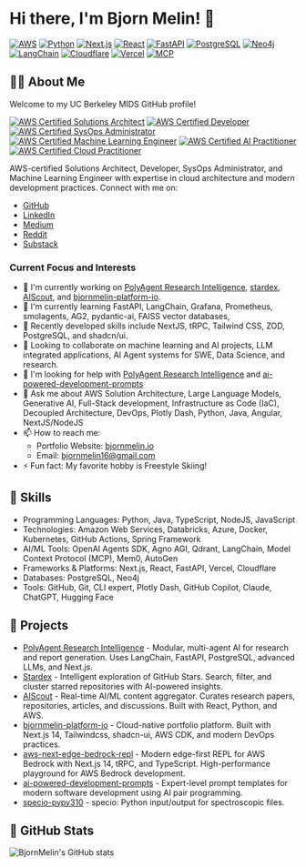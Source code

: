 # Hi there, I'm Bjorn Melin! 👋

[![AWS](https://img.shields.io/badge/AWS-FF9900?logo=amazon-aws&logoColor=white)](https://aws.amazon.com/)
[![Python](https://img.shields.io/badge/Python-3776AB?logo=python&logoColor=white)](https://www.python.org/)
[![Next.js](https://img.shields.io/badge/Next.js-000000?logo=next.js&logoColor=white)](https://nextjs.org/)
[![React](https://img.shields.io/badge/React-61DAFB?logo=react&logoColor=black)](https://reactjs.org/)
[![FastAPI](https://img.shields.io/badge/FastAPI-009688?logo=fastapi&logoColor=white)](https://fastapi.tiangolo.com/)
[![PostgreSQL](https://img.shields.io/badge/PostgreSQL-4169E1?logo=postgresql&logoColor=white)](https://www.postgresql.org/)
[![Neo4j](https://img.shields.io/badge/Neo4j-008CC1?logo=neo4j&logoColor=white)](https://neo4j.com/)
[![LangChain](https://img.shields.io/badge/LangChain-3178C6?logoColor=white)](https://langchain.com/)
[![Cloudflare](https://img.shields.io/badge/Cloudflare-F38020?logo=cloudflare&logoColor=white)](https://www.cloudflare.com/)
[![Vercel](https://img.shields.io/badge/Vercel-000000?logo=vercel&logoColor=white)](https://vercel.com/)
[![MCP](https://img.shields.io/badge/Model%20Context%20Protocol-5D3FD3?logoColor=white)](https://github.com/anthropics/anthropic-cookbook/tree/main/model_written_evals/MCP)

## 👨‍💻 About Me

Welcome to my UC Berkeley MIDS GitHub profile!

[![AWS Certified Solutions Architect](https://images.credly.com/size/110x110/images/0e284c3f-5164-4b21-8660-0d84737941bc/image.png)](https://www.credly.com/org/amazon-web-services/badge/aws-certified-solutions-architect-associate)
[![AWS Certified Developer](https://images.credly.com/size/110x110/images/b9feab85-1a43-4f6c-99a5-631b88d5461b/image.png)](https://www.credly.com/org/amazon-web-services/badge/aws-certified-developer-associate)
[![AWS Certified SysOps Administrator](https://images.credly.com/size/110x110/images/f0d3fbb9-bfa7-4017-9989-7bde8eaf42b1/image.png)](https://www.credly.com/org/amazon-web-services/badge/aws-certified-sysops-administrator-associate)
[![AWS Certified Machine Learning Engineer](https://images.credly.com/size/110x110/images/1a634b4e-3d6b-4a74-b118-c0dcb429e8d2/image.png)](https://www.credly.com/org/amazon-web-services/badge/aws-certified-machine-learning-engineer-associate)
[![AWS Certified AI Practitioner](https://images.credly.com/size/110x110/images/4d4693bb-530e-4bca-9327-de07f3aa2348/image.png)](https://www.credly.com/org/amazon-web-services/badge/aws-certified-ai-practitioner)
[![AWS Certified Cloud Practitioner](https://images.credly.com/size/110x110/images/00634f82-b07f-4bbd-a6bb-53de397fc3a6/image.png)](https://www.credly.com/org/amazon-web-services/badge/aws-certified-cloud-practitioner)

AWS-certified Solutions Architect, Developer, SysOps Administrator, and Machine Learning Engineer with expertise in cloud architecture and modern development practices. Connect with me on:
- [GitHub](https://github.com/BjornMelin)
- [LinkedIn](https://www.linkedin.com/in/bjorn-melin/)
- [Medium](https://medium.com/@bjornmelin)
- [Reddit](https://www.reddit.com/user/Bjornhub1/)
- [Substack](https://substack.com/@bjornhub)

### Current Focus and Interests

- 🔭 I'm currently working on [PolyAgent Research Intelligence](https://github.com/BjornMelin/polyagent-research-intelligence), [stardex](https://github.com/BjornMelin/stardex), [AIScout](https://github.com/BjornMelin/aiscout-frontend), and [bjornmelin-platform-io](https://github.com/BjornMelin/bjornmelin-platform-io).
- 🌱 I'm currently learning FastAPI, LangChain, Grafana, Prometheus, smolagents, AG2, pydantic-ai, FAISS vector databases,
- 🚀 Recently developed skills include NextJS, tRPC, Tailwind CSS, ZOD, PostgreSQL, and shadcn/ui.
- 👯 Looking to collaborate on machine learning and AI projects, LLM integrated applications, AI Agent systems for SWE, Data Science, and research.
- 🤔 I'm looking for help with [PolyAgent Research Intelligence](https://github.com/BjornMelin/polyagent-research-intelligence) and [ai-powered-development-prompts](https://github.com/BjornMelin/ai-powered-development-prompts)
- 💬 Ask me about AWS Solution Architecture, Large Language Models, Generative AI, Full-Stack development, Infrastructure as Code (IaC), Decoupled Architecture, DevOps, Plotly Dash, Python, Java, Angular, NextJS/NodeJS
- 📫 How to reach me:
  - Portfolio Website: [bjornmelin.io](https://bjornmelin.io/)
  - Email: [bjornmelin16@gmail.com](mailto:bjornmelin16@gmail.com)
- ⚡ Fun fact: My favorite hobby is Freestyle Skiing!

## 🌟 Skills

- Programming Languages: Python, Java, TypeScript, NodeJS, JavaScript
- Technologies: Amazon Web Services, Databricks, Azure, Docker, Kubernetes, GitHub Actions, Spring Framework
- AI/ML Tools: OpenAI Agents SDK, Agno AGI, Qdrant, LangChain, Model Context Protocol (MCP), Mem0, AutoGen
- Frameworks & Platforms: Next.js, React, FastAPI, Vercel, Cloudflare
- Databases: PostgreSQL, Neo4j
- Tools: GitHub, Git, CLI expert, Plotly Dash, GitHub Copilot, Claude, ChatGPT, Hugging Face

## 🚀 Projects

- [PolyAgent Research Intelligence](https://github.com/BjornMelin/polyagent-research-intelligence) - Modular, multi-agent AI for research and report generation. Uses LangChain, FastAPI, PostgreSQL, advanced LLMs, and Next.js.
- [Stardex](https://github.com/BjornMelin/stardex) - Intelligent exploration of GitHub Stars. Search, filter, and cluster starred repositories with AI-powered insights.
- [AIScout](https://github.com/BjornMelin/aiscout-frontend) - Real-time AI/ML content aggregator. Curates research papers, repositories, articles, and discussions. Built with React, Python, and AWS.
- [bjornmelin-platform-io](https://github.com/BjornMelin/bjornmelin-platform-io) - Cloud-native portfolio platform. Built with Next.js 14, Tailwindcss, shadcn-ui, AWS CDK, and modern DevOps practices.
- [aws-next-edge-bedrock-repl](https://github.com/BjornMelin/aws-next-edge-bedrock-repl) - Modern edge-first REPL for AWS Bedrock with Next.js 14, tRPC, and TypeScript. High-performance playground for AWS Bedrock development.
- [ai-powered-development-prompts](https://github.com/BjornMelin/ai-powered-development-prompts) - Expert-level prompt templates for modern software development using AI pair programming.
- [specio-pypy310](https://github.com/BjornMelin/specio-py310) - specio: Python input/output for spectroscopic files.

## 🌟 GitHub Stats

![BjornMelin's GitHub stats](https://github-readme-stats.vercel.app/api?username=BjornMelin&show_icons=true&theme=radical)
